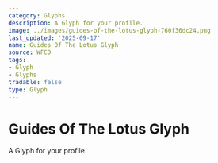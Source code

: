 ```yaml
---
category: Glyphs
description: A Glyph for your profile.
image: ../images/guides-of-the-lotus-glyph-760f36dc24.png
last_updated: '2025-09-17'
name: Guides Of The Lotus Glyph
source: WFCD
tags:
- Glyph
- Glyphs
tradable: false
type: Glyph
---
```


# Guides Of The Lotus Glyph

A Glyph for your profile.

